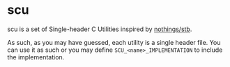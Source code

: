 # scu

scu is a set of Single-header C Utilities inspired by
[nothings/stb](https://github.com/nothings/stb).

As such, as you may have guessed, each utility is a single header file. You can
use it as such or you may define `SCU_<name>_IMPLEMENTATION` to include the
implementation.


